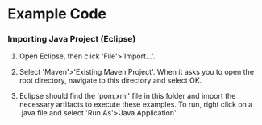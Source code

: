 # Example Code

### Importing Java Project (Eclipse)

1. Open Eclipse, then click 'File'>'Import...'. 

2. Select 'Maven'>'Existing Maven Project'. When it asks you to open the root directory, navigate to this directory and select OK.

3. Eclipse should find the 'pom.xml' file in this folder and import the necessary artifacts to execute these examples. To run, right click on a .java file and select 'Run As'>'Java Application'.
